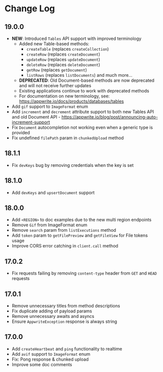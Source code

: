 # Change Log

## 19.0.0

* **NEW**: Introduced `Tables` API support with improved terminology
  * Added new Table-based methods:
    * `createTable` (replaces `createCollection`)
    * `createRow` (replaces `createDocument`)
    * `updateRow` (replaces `updateDocument`)
    * `deleteRow` (replaces `deleteDocument`)
    * `getRow` (replaces `getDocument`)
    * `listRows` (replaces `listDocuments`) and much more...
  * **DEPRECATED**: Old Document-based methods are now deprecated and will not receive further updates
  * Existing applications continue to work with deprecated methods
  * For documentation on new terminology, see: https://appwrite.io/docs/products/databases/tables 
* Add `gif` support to `ImageFormat` enum
* Add `increment` and `decrement` attribute support to both new Tables API and old Document API - https://appwrite.io/blog/post/announcing-auto-increment-support
* Fix `Document` autocompletion not working even when a generic type is provided
* Fix undefined `filePath` param in `chunkedUpload` method

## 18.1.1

* Fix `devKeys` bug by removing credentials when the key is set

## 18.1.0

* Add `devKeys` and `upsertDocument` support

## 18.0.0

* Add `<REGION>` to doc examples due to the new multi region endpoints
* Remove `Gif` from ImageFormat enum
* Remove `search` param from `listExecutions` method
* Add `token` param to `getFilePreview` and `getFileView` for File tokens usage
* Improve CORS error catching in `client.call` method

## 17.0.2

* Fix requests failing by removing `content-type` header from `GET` and `HEAD` requests

## 17.0.1

* Remove unnecessary titles from method descriptions
* Fix duplicate adding of payload params
* Remove unnecessary awaits and asyncs
* Ensure `AppwriteException` response is always string

## 17.0.0

* Add `createHeartbeat` and `ping` functionality to realtime
* Add `avif` support to `ImageFormat` enum
* Fix: Pong response & chunked upload
* Improve some doc comments
